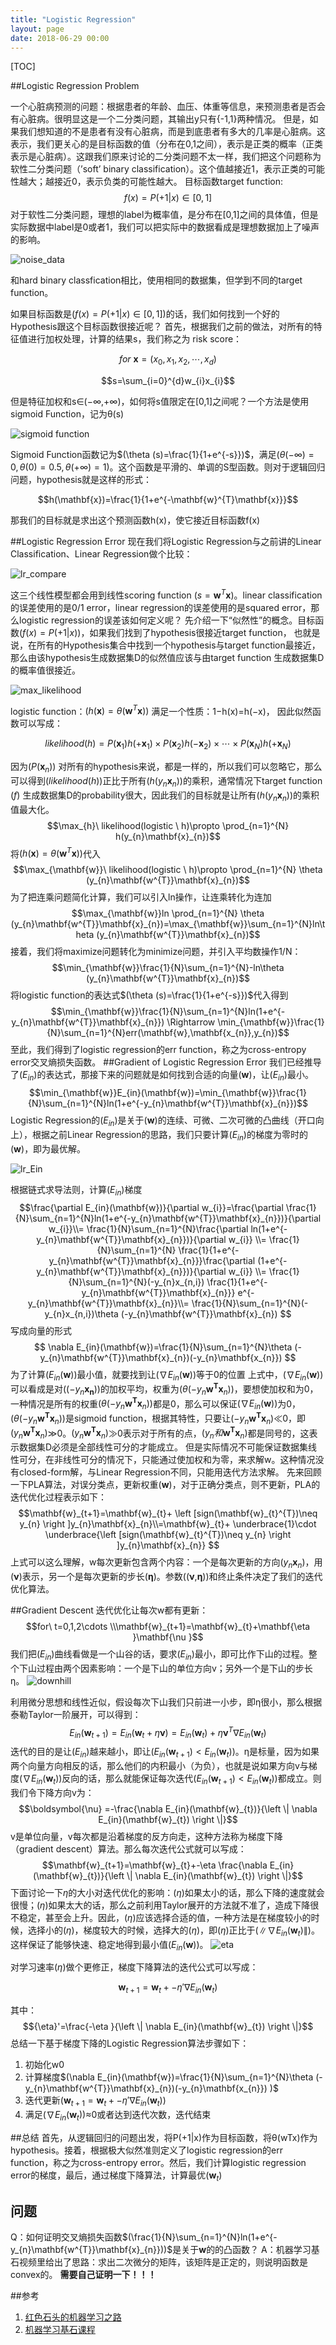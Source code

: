 ```yaml
---
title: "Logistic Regression"
layout: page
date: 2018-06-29 00:00
---
```


[TOC]

##Logistic Regression Problem

一个心脏病预测的问题：根据患者的年龄、血压、体重等信息，来预测患者是否会有心脏病。很明显这是一个二分类问题，其输出y只有{-1,1}两种情况。
但是，如果我们想知道的不是患者有没有心脏病，而是到底患者有多大的几率是心脏病。这表示，我们更关心的是目标函数的值（分布在0,1之间），表示是正类的概率（正类表示是心脏病）。这跟我们原来讨论的二分类问题不太一样，我们把这个问题称为软性二分类问题（’soft’ binary classification）。这个值越接近1，表示正类的可能性越大；越接近0，表示负类的可能性越大。
目标函数target function: $$f(x)=P(+1|x)\in [0,1]$$
对于软性二分类问题，理想的label为概率值，是分布在[0,1]之间的具体值，但是实际数据中label是0或者1，我们可以把实际中的数据看成是理想数据加上了噪声的影响。

<img src="/wiki/static/images/logistic_regression/noise_data.png" alt="noise_data"/>

和hard binary classfication相比，使用相同的数据集，但学到不同的target function。

如果目标函数是$(f(x)=P(+1|x)∈[0,1])$的话，我们如何找到一个好的Hypothesis跟这个目标函数很接近呢？
首先，根据我们之前的做法，对所有的特征值进行加权处理，计算的结果s，我们称之为 risk score：

$$for\  \mathbf{x}=(x_{0},x_{1},x_{2},\cdots ,x_{d})$$

$$s=\sum_{i=0}^{d}w_{i}x_{i}$$

但是特征加权和s∈(−∞,+∞)，如何将s值限定在[0,1]之间呢？一个方法是使用sigmoid Function，记为θ(s)

<img src="/wiki/static/images/logistic_regression/sigmoid.png" alt="sigmoid function"/>

Sigmoid Function函数记为$(\theta (s)=\frac{1}{1+e^{-s}})$，满足$(\theta (-\infty)=0,\theta (0)=0.5,\theta (+\infty)=1)$。这个函数是平滑的、单调的S型函数。则对于逻辑回归问题，hypothesis就是这样的形式：

$$h(\mathbf{x})=\frac{1}{1+e^{-\mathbf{w}^{T}\mathbf{x}}}$$

那我们的目标就是求出这个预测函数h(x)，使它接近目标函数f(x)

##Logistic Regression Error
现在我们将Logistic Regression与之前讲的Linear Classification、Linear Regression做个比较：

<img src="/wiki/static/images/logistic_regression/lr_compare.png" alt="lr_compare"/>

这三个线性模型都会用到线性scoring function $( s=\mathbf{w}^{T}\mathbf{x})$。linear classification的误差使用的是0/1 error，linear regression的误差使用的是squared error，那么logistic regression的误差该如何定义呢？
先介绍一下“似然性”的概念。目标函数$(f(x)=P(+1|x))$，如果我们找到了hypothesis很接近target function， 也就是说，在所有的Hypothesis集合中找到一个hypothesis与target function最接近，那么由该hypothesis生成数据集D的似然值应该与由target function 生成数据集D的概率值很接近。

<img src="/wiki/static/images/logistic_regression/max_likelihood.png" alt="max_likelihood"/>

logistic function：$(h(\mathbf{x})=\theta (\mathbf{w}^{T}\mathbf{x}))$ 满足一个性质：1−h(x)=h(−x)， 因此似然函数可以写成：

$$likelihood(h)=P(\mathbf{x}_{1})h(+\mathbf{x}_{1})\times P(\mathbf{x}_{2})h(-\mathbf{x}_{2})\times \cdots \times P(\mathbf{x}_{N})h(+\mathbf{x}_{N})$$

因为$(P(\mathbf{x}_{n}))$
对所有的hypothesis来说，都是一样的，所以我们可以忽略它，那么可以得到$(likelihood(h))$正比于所有$(h(y_{n}\mathbf{x}_{n}))$的乘积，通常情况下target function $(f)$ 生成数据集D的probability很大，因此我们的目标就是让所有$(h(y_{n}\mathbf{x}_{n}))$的乘积值最大化。
$$\max_{h}\ likelihood(logistic \ h)\propto \prod_{n=1}^{N} h(y_{n}\mathbf{x}_{n})$$
将$( h(\mathbf{x})=\theta (\mathbf{w}^{T}\mathbf{x}))$代入
$$\max_{\mathbf{w}}\ likelihood(logistic \ h)\propto \prod_{n=1}^{N} \theta (y_{n}\mathbf{w^{T}}\mathbf{x}_{n})$$
为了把连乘问题简化计算，我们可以引入ln操作，让连乘转化为连加
$$\max_{\mathbf{w}}ln \prod_{n=1}^{N} \theta (y_{n}\mathbf{w^{T}}\mathbf{x}_{n})=\max_{\mathbf{w}}\sum_{n=1}^{N}ln\theta (y_{n}\mathbf{w^{T}}\mathbf{x}_{n})$$
接着，我们将maximize问题转化为minimize问题，并引入平均数操作1/N：
$$\min_{\mathbf{w}}\frac{1}{N}\sum_{n=1}^{N}-ln\theta (y_{n}\mathbf{w^{T}}\mathbf{x}_{n})$$
将logistic function的表达式$(\theta (s)=\frac{1}{1+e^{-s}})$代入得到
$$\min_{\mathbf{w}}\frac{1}{N}\sum_{n=1}^{N}ln(1+e^{-y_{n}\mathbf{w^{T}}\mathbf{x}_{n}}) \Rightarrow \min_{\mathbf{w}}\frac{1}{N}\sum_{n=1}^{N}err(\mathbf{w},\mathbf{x_{n}},y_{n})$$
至此，我们得到了logistic regression的err function，称之为cross-entropy error交叉熵损失函数。
##Gradient of Logistic Regression Error
我们已经推导了$(E_{in})$的表达式，那接下来的问题就是如何找到合适的向量$(\mathbf{w})$，让$(E_{in})$最小。
$$\min_{\mathbf{w}}E_{in}(\mathbf{w})=\min_{\mathbf{w}}\frac{1}{N}\sum_{n=1}^{N}ln(1+e^{-y_{n}\mathbf{w^{T}}\mathbf{x}_{n}})$$
Logistic Regression的$(E_{in})$是关于$(\mathbf{w})$的连续、可微、二次可微的凸曲线（开口向上），根据之前Linear Regression的思路，我们只要计算$(E_{in})$的梯度为零时的$(\mathbf{w})$，即为最优解。

<img src="/wiki/static/images/logistic_regression/lr_Ein.png" alt="lr_Ein"/>

根据链式求导法则，计算$(E_{in})$梯度
$$\frac{\partial E_{in}(\mathbf{w})}{\partial w_{i}}=\frac{\partial \frac{1}{N}\sum_{n=1}^{N}ln(1+e^{-y_{n}\mathbf{w^{T}}\mathbf{x}_{n}})}{\partial w_{i}}\\= \frac{1}{N}\sum_{n=1}^{N}\frac{\partial ln(1+e^{-y_{n}\mathbf{w^{T}}\mathbf{x}_{n}})}{\partial w_{i}} \\=     \frac{1}{N}\sum_{n=1}^{N} \frac{1}{1+e^{-y_{n}\mathbf{w^{T}}\mathbf{x}_{n}}}\frac{\partial (1+e^{-y_{n}\mathbf{w^{T}}\mathbf{x}_{n}})}{\partial w_{i}}    \\=    \frac{1}{N}\sum_{n=1}^{N}(-y_{n}x_{n,i}) \frac{1}{1+e^{-y_{n}\mathbf{w^{T}}\mathbf{x}_{n}}} e^{-y_{n}\mathbf{w^{T}}\mathbf{x}_{n}}\\= \frac{1}{N}\sum_{n=1}^{N}(-y_{n}x_{n,i})\theta (-y_{n}\mathbf{w^{T}}\mathbf{x}_{n})
$$
写成向量的形式
$$
\nabla E_{in}(\mathbf{w})=\frac{1}{N}\sum_{n=1}^{N}\theta (-y_{n}\mathbf{w^{T}}\mathbf{x}_{n})(-y_{n}\mathbf{x_{n}})
$$
为了计算$(E_{in}(\mathbf{w}))$最小值，就要找到让$(
\nabla E_{in}(\mathbf{w}))$等于0的位置
上式中，$(
\nabla E_{in}(\mathbf{w}))$可以看成是对$((-y_{n}\mathbf{x_{n}}))$的加权平均，权重为$(\theta (-y_{n}\mathbf{w^{T}}\mathbf{x}_{n}))$，要想使加权和为0，一种情况是所有的权重$(\theta (-y_{n}\mathbf{w^{T}}\mathbf{x}_{n}))$都是0，那么可以保证$(
\nabla E_{in}(\mathbf{w}))$为0，$(\theta (-y_{n}\mathbf{w^{T}}\mathbf{x}_{n}))$是sigmoid function，根据其特性，只要让$(-y_{n}\mathbf{w^{T}}\mathbf{x}_{n})$≪0，即$(y_{n}\mathbf{w^{T}}\mathbf{x}_{n})$≫0。$(y_{n}\mathbf{w^{T}}\mathbf{x}_{n})$≫0表示对于所有的点，$(y_{n}和\mathbf{w^{T}}\mathbf{x}_{n})$都是同号的，这表示数据集D必须是全部线性可分的才能成立。
但是实际情况不可能保证数据集线性可分，在非线性可分的情况下，只能通过使加权和为零，来求解w。这种情况没有closed-form解，与Linear Regression不同，只能用迭代方法求解。
先来回顾一下PLA算法，对误分类点，更新权重$(\mathbf{w})$，对于正确分类点，则不更新，PLA的迭代优化过程表示如下：
$$\mathbf{w}_{t+1}=\mathbf{w}_{t}+ \left [sign(\mathbf{w}_{t}^{T})\neq y_{n}   \right ]y_{n}\mathbf{x}_{n}\\=\mathbf{w}_{t}+ \underbrace{1}\cdot \underbrace{\left [sign(\mathbf{w}_{t}^{T})\neq y_{n}   \right ]y_{n}\mathbf{x}_{n}} $$
上式可以这么理解，w每次更新包含两个内容：一个是每次更新的方向$(y_{n}\mathbf{x}_{n})$，用$(\mathbf{\nu })$表示，另一个是每次更新的步长$(\mathbf{\eta })$。参数($(\mathbf{\nu }$,$\mathbf{\eta })$)和终止条件决定了我们的迭代优化算法。

##Gradient Descent
迭代优化让每次w都有更新：
$$for\ t=0,1,2\cdots \\\mathbf{w}_{t+1}=\mathbf{w}_{t}+\mathbf{\eta }\mathbf{\nu }$$
我们把$(E_{in})$曲线看做是一个山谷的话，要求$(E_{in})$最小，即可比作下山的过程。整个下山过程由两个因素影响：一个是下山的单位方向v；另外一个是下山的步长η。
<img src="/wiki/static/images/logistic_regression/downhill.png" alt="downhill"/>

利用微分思想和线性近似，假设每次下山我们只前进一小步，即η很小，那么根据泰勒Taylor一阶展开，可以得到：
$$E_{in}(\mathbf{w}_{t+1})=E_{in}(\mathbf{w}_{t}+\eta\boldsymbol{\nu } )=E_{in}(\mathbf{w}_{t})+\eta\boldsymbol{\nu }^{T}
\nabla E_{in}(\mathbf{w}_{t})$$
迭代的目的是让$(E_{in})$越来越小，即让$(E_{in}(\mathbf{w}_{t+1}) < E_{in}(\mathbf{w}_{t}))$。η是标量，因为如果两个向量方向相反的话，那么他们的内积最小（为负），也就是说如果方向v与梯度$(\nabla E_{in}(\mathbf{w}_{t}))$反向的话，那么就能保证每次迭代$(E_{in}(\mathbf{w}_{t+1}) < E_{in}(\mathbf{w}_{t}))$都成立。则我们令下降方向v为：
$$\boldsymbol{\nu} =-\frac{\nabla E_{in}(\mathbf{w}_{t})}{\left \| \nabla E_{in}(\mathbf{w}_{t}) \right \|}$$
v是单位向量，v每次都是沿着梯度的反方向走，这种方法称为梯度下降（gradient descent）算法。那么每次迭代公式就可以写成：
$$\mathbf{w}_{t+1}=\mathbf{w}_{t}+-\eta \frac{\nabla E_{in}(\mathbf{w}_{t})}{\left \| \nabla E_{in}(\mathbf{w}_{t}) \right \|}$$
下面讨论一下$\eta$的大小对迭代优化的影响：$(\eta)$如果太小的话，那么下降的速度就会很慢；$(\eta$)如果太大的话，那么之前利用Taylor展开的方法就不准了，造成下降很不稳定，甚至会上升。因此，$(\eta)$应该选择合适的值，一种方法是在梯度较小的时候，选择小的$(\eta)$，梯度较大的时候，选择大的$(\eta)$，即$(\eta)$正比于$(\left \| \nabla E_{in}(\mathbf{w}_{t}) \right \|)$。这样保证了能够快速、稳定地得到最小值$(E_{in}(\mathbf{w}))$。
<img src="/wiki/static/images/logistic_regression/eta.png" alt="eta"/>

对学习速率$(\eta)$做个更修正，梯度下降算法的迭代公式可以写成：

$$\mathbf{w}_{t+1}=\mathbf{w}_{t}+-{\eta}'\nabla E_{in}(\mathbf{w}_{t})$$

其中：
$${\eta}'=\frac{-\eta }{\left \| \nabla E_{in}(\mathbf{w}_{t}) \right \|}$$
总结一下基于梯度下降的Logistic Regression算法步骤如下：

 1. 初始化w0 
 2. 计算梯度$(\nabla E_{in}(\mathbf{w})=\frac{1}{N}\sum_{n=1}^{N}\theta (-y_{n}\mathbf{w^{T}}\mathbf{x}_{n})(-y_{n}\mathbf{x_{n}})
)$
 3. 迭代更新$(\mathbf{w}_{t+1}=\mathbf{w}_{t}+-{\eta}'\nabla E_{in}(\mathbf{w}_{t}))$
 4. 满足$(\nabla E_{in}(\mathbf{w}_{t}))$≈0或者达到迭代次数，迭代结束

##总结
首先，从逻辑回归的问题出发，将P(+1|x)作为目标函数，将θ(wTx)作为hypothesis。接着，根据极大似然准则定义了logistic regression的err function，称之为cross-entropy error。然后，我们计算logistic regression error的梯度，最后，通过梯度下降算法，计算最优$(\mathbf{w}_{t})$

## 问题
Q：如何证明交叉熵损失函数$(\frac{1}{N}\sum_{n=1}^{N}ln(1+e^{-y_{n}\mathbf{w^{T}}\mathbf{x}_{n}}))$是关于$\mathbf{w}$的的凸函数？
A：机器学习基石视频里给出了思路：求出二次微分的矩阵，该矩阵是正定的，则说明函数是convex的。
**需要自己证明一下！！！**

##参考

 1. [红色石头的机器学习之路](https://redstonewill.github.io/2018/03/17/10/)
 2. [机器学习基石课程](https://www.bilibili.com/video/av12463015/?p=41)